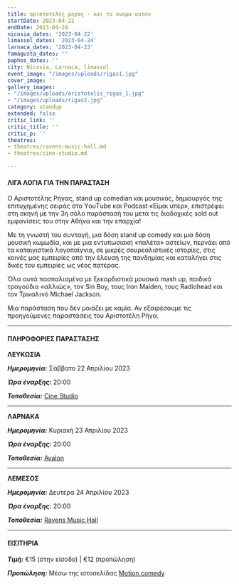 ```yaml
---
title: αριστοτελης ρηγας - και το ονομα αυτου
startDate: 2023-04-22
endDate: 2023-04-24
nicosia_dates: '2023-04-22'
limassol_dates: '2023-04-24'
larnaca_dates: '2023-04-23'
famagusta_dates: ''
paphos_dates: ''
city: Nicosia, Larnaca, limassol
event_image: "/images/uploads/rigas1.jpg"
cover_image: ''
gallery_images:
- "/images/uploads/aristotelis_rigas_1.jpg"
- "/images/uploads/rigas2.jpg"
category: standup
extended: false
critic_link: ''
critic_title: ''
critic_p: ''
theatres:
- theatres/ravens-music-hall.md
- theatres/cine-studio.md

---
```

#### ΛΙΓΑ ΛΟΓΙΑ ΓΙΑ ΤΗΝ ΠΑΡΑΣΤΑΣΗ

Ο Αριστοτέλης Ρήγας, stand up comedian και μουσικός, δημιουργός της επιτυχημένης σειράς στο ΥouΤube και Podcast «Είμαι υπέρ», επιστρέφει στη σκηνή με την 3η σόλο παράστασή του μετά τις διαδοχικές sold out εμφανίσεις του στην Αθήνα και την επαρχία!

Με τη γνωστή του συνταγή, μια δόση stand up comedy και μια δόση μουσική κωμωδία, και με μια εντυπωσιακή «παλέτα» αστείων, περνάει από τα καταιγιστικά λογοπαίγνια, σε μικρές σουρεαλιστικές ιστορίες, στις κοινές μας εμπειρίες από την έλευση της πανδημίας και καταλήγει στις δικές του εμπειρίες ως νέος πατέρας.

Όλα αυτά πασπαλισμένα με ξεκαρδιστικά μουσικά mash up, παιδικά τραγούδια «αλλιώς», τον Sin Boy, τους Iron Μaiden, τους Radiohead και τον Τρικαλινό Michael Jackson.

Μια παράσταση που δεν μοιάζει με καμία. Αν εξαιρέσουμε τις προηγούμενες παραστάσεις του Αριστοτέλη Ρήγα.

***

#### ΠΛΗΡΟΦΟΡΙΕΣ ΠΑΡΑΣΤΑΣΗΣ

**ΛΕΥΚΩΣΙΑ**

**_Ημερομηνία:_** Σάββατο 22 Απριλίου 2023

**_Ώρα έναρξης:_** 20:00

**_Τοποθεσία:_** [Cine Studio](?#map)

***

**ΛΑΡΝΑΚΑ**

**_Ημερομηνία:_** Κυριακή 23 Απριλίου 2023

**_Ώρα έναρξης:_** 20:00

**_Τοποθεσία:_** [Avalon](?#map)

***

**ΛΕΜΕΣΟΣ**

**_Ημερομηνία:_** Δευτέρα 24 Απριλίου 2023

**_Ώρα έναρξης:_** 20:00

**_Τοποθεσία:_** [Ravens Music Hall](?#map)

***

#### ΕΙΣΙΤΗΡΙΑ

**_Τιμή:_** €15 (στην είσοδο) | €12 (προπώληση)

**_Προπώληση:_** Μέσω της ιστοσελίδας [Motion comedy](https://www.motioncomedy.com/aristotelis-rigas)